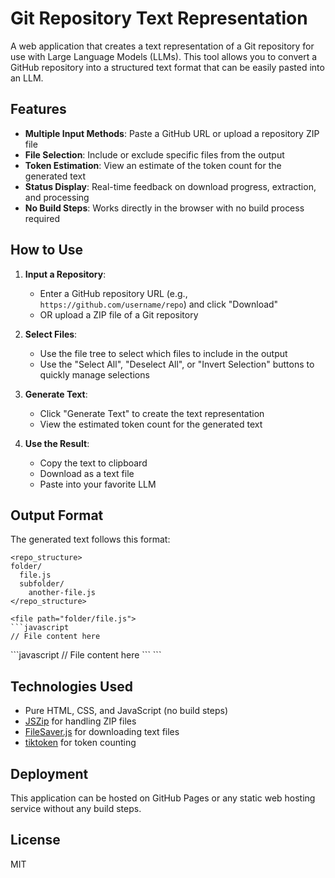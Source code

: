 # Git Repository Text Representation

A web application that creates a text representation of a Git repository for use with Large Language Models (LLMs). This tool allows you to convert a GitHub repository into a structured text format that can be easily pasted into an LLM.

## Features

- **Multiple Input Methods**: Paste a GitHub URL or upload a repository ZIP file
- **File Selection**: Include or exclude specific files from the output
- **Token Estimation**: View an estimate of the token count for the generated text
- **Status Display**: Real-time feedback on download progress, extraction, and processing
- **No Build Steps**: Works directly in the browser with no build process required

## How to Use

1. **Input a Repository**:
   - Enter a GitHub repository URL (e.g., `https://github.com/username/repo`) and click "Download"
   - OR upload a ZIP file of a Git repository

2. **Select Files**:
   - Use the file tree to select which files to include in the output
   - Use the "Select All", "Deselect All", or "Invert Selection" buttons to quickly manage selections

3. **Generate Text**:
   - Click "Generate Text" to create the text representation
   - View the estimated token count for the generated text

4. **Use the Result**:
   - Copy the text to clipboard
   - Download as a text file
   - Paste into your favorite LLM

## Output Format

The generated text follows this format:

```
<repo_structure>
folder/
  file.js
  subfolder/
    another-file.js
</repo_structure>

<file path="folder/file.js">
```javascript
// File content here
```
</file>

<file path="folder/subfolder/another-file.js">
```javascript
// File content here
```
</file>
```

## Technologies Used

- Pure HTML, CSS, and JavaScript (no build steps)
- [JSZip](https://stuk.github.io/jszip/) for handling ZIP files
- [FileSaver.js](https://github.com/eligrey/FileSaver.js/) for downloading text files
- [tiktoken](https://github.com/openai/tiktoken) for token counting

## Deployment

This application can be hosted on GitHub Pages or any static web hosting service without any build steps.

## License

MIT
